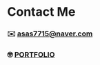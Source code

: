 # Contact Me
### ✉️ asas7715@naver.com
### 🤓 [PORTFOLIO](https://www.notion.so/109ee7e9ed7e4c498adc31c5a75a29c8?v=30e44d95b9e141d5bd076793cc7ff111&pvs=4)

<!--
**yoonanet/yoonanet** is a ✨ _special_ ✨ repository because its `README.md` (this file) appears on your GitHub profile.

Here are some ideas to get you started:

- 🔭 I’m currently working on ...
- 🌱 I’m currently learning ...
- 👯 I’m looking to collaborate on ...
- 🤔 I’m looking for help with ...
- 💬 Ask me about ...
- 📫 How to reach me: ...
- 😄 Pronouns: ...
- ⚡ Fun fact: ...
-->
